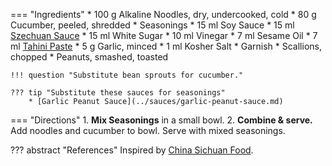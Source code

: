 === "Ingredients"
    * 100 g Alkaline Noodles, dry, undercooked, cold
    * 80 g Cucumber, peeled, shredded
    * Seasonings
        * 15 ml Soy Sauce
        * 15 ml [Szechuan Sauce](../sauces/szechuan-sauce.md)
        * 15 ml White Sugar
        * 10 ml Vinegar
        * 7 ml Sesame Oil
        * 7 ml [Tahini Paste](../sauces/tahini-paste.md)
        * 5 g Garlic, minced
        * 1 ml Kosher Salt
    * Garnish
        * Scallions, chopped
        * Peanuts, smashed, toasted

    !!! question "Substitute bean sprouts for cucumber."

    ??? tip "Substitute these sauces for seasonings"
        * [Garlic Peanut Sauce](../sauces/garlic-peanut-sauce.md)

=== "Directions"
    1. **Mix Seasonings** in a small bowl.
    2. **Combine & serve.** Add noodles and cucumber to bowl. Serve with mixed seasonings.

??? abstract "References"
    Inspired by [China Sichuan Food](https://www.chinasichuanfood.com/szechuan-cold-noodles/).
